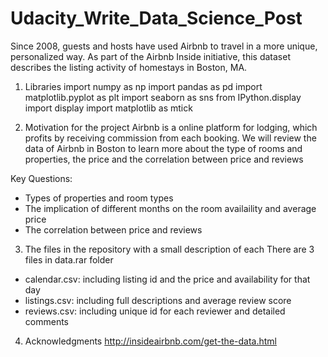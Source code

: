 # Udacity_Write_Data_Science_Post
Since 2008, guests and hosts have used Airbnb to travel in a more unique, personalized way. As part of the Airbnb Inside initiative, this dataset describes the listing activity of homestays in Boston, MA.

1. Libraries
  import numpy as np
  import pandas as pd
  import matplotlib.pyplot as plt
  import seaborn as sns
  from IPython.display import display
  import matplotlib as mtick

2. Motivation for the project
Airbnb is a online platform for lodging, which profits by receiving commission from each booking. We will review the data of Airbnb in Boston to learn more about the type of rooms and properties, the price and the correlation between price and reviews

Key Questions:
- Types of properties and room types
- The implication of different months on the room availaility and average price
- The correlation between price and reviews

3. The files in the repository with a small description of each
There are 3 files in data.rar folder
- calendar.csv: including listing id and the price and availability for that day
- listings.csv: including full descriptions and average review score
- reviews.csv: including unique id for each reviewer and detailed comments

4. Acknowledgments
http://insideairbnb.com/get-the-data.html
